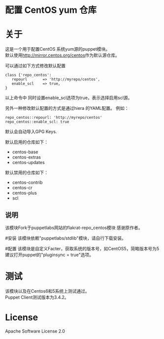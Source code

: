 # 配置 CentOS yum 仓库

# 关于
这是一个用于配置CentOS 系统yum源的puppet模块。   
默认使用<http://mirror.centos.org/centos>作为默认源仓库。  

可以通过如下方式修改默认配置

```
class {'repo_centos':
   repourl       => 'http://myrepo/centos',
   enable_scl    => true,
}
```

以上命令中
同时设置enable_scl选项为true，表示选择启用scl源。


另外一种修改默认配置的方式是通过hiera 的YAML配置。
例如：
```
repo_centos::repourl: 'http://myrepo/centos'
repo_centos::enable_scl: true
```
默认会自动导入GPG Keys.

默认启用的仓库如下：

  * centos-base
  * centos-extras
  * centos-updates

默认禁用的仓库如下：

  * centos-contrib
  * centos-cr
  * centos-plus
  * scl

## 说明

该模块Fork于puppetlabs网站的flakrat-repo_centos模块
感谢原作者。


#安装
该模块依赖"puppetlabs/stdlib"模块，请自行下载安装。

#配置
该模块是自定义Facter，获取系统的版本号，如CentOS5，简略版本号为5
建议打开puppet的"pluginsync = true"选项。


# 测试

该模块以及在Centos6和5系统上测试通过。  
Puppet Client测试版本为3.4.2。  

# License
Apache Software License 2.0
